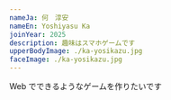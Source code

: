 ```yaml
---
nameJa: 何　淳安
nameEn: Yoshiyasu Ka
joinYear: 2025
description: 趣味はスマホゲームです
upperBodyImage: ./ka-yosikazu.jpg
faceImage: ./ka-yosikazu.jpg
---
```

Web でできるようなゲームを作りたいです
